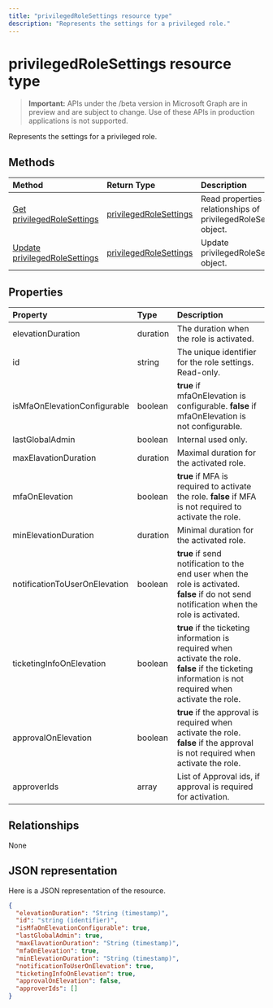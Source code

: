 ```yaml
---
title: "privilegedRoleSettings resource type"
description: "Represents the settings for a privileged role."
---
```


# privilegedRoleSettings resource type

> **Important:** APIs under the /beta version in Microsoft Graph are in preview and are subject to change. Use of these APIs in production applications is not supported.

Represents the settings for a privileged role.


## Methods

| Method		   | Return Type	|Description|
|:---------------|:--------|:----------|
|[Get privilegedRoleSettings](../api/privilegedrolesettings-get.md) | [privilegedRoleSettings](privilegedrolesettings.md) |Read properties and relationships of privilegedRoleSettings object.|
|[Update privilegedRoleSettings](../api/privilegedrolesettings-update.md) | [privilegedRoleSettings](privilegedrolesettings.md) |Update privilegedRoleSettings object.|
## Properties
| Property	   | Type	|Description|
|:---------------|:--------|:----------|
|elevationDuration|duration|The duration when the role is activated.|
|id|string| The unique identifier for the role settings. Read-only.|
|isMfaOnElevationConfigurable|boolean|**true** if mfaOnElevation is configurable. **false** if mfaOnElevation is not configurable.|
|lastGlobalAdmin|boolean|Internal used only.|
|maxElavationDuration|duration|Maximal duration for the activated role.|
|mfaOnElevation|boolean|**true** if MFA is required to activate the role. **false** if MFA is not required to activate the role.|
|minElevationDuration|duration|Minimal duration for the activated role.|
|notificationToUserOnElevation|boolean|**true** if send notification to the end user when the role is activated. **false** if do not send notification when the role is activated.|
|ticketingInfoOnElevation|boolean|**true** if the ticketing information is required when activate the role. **false** if the ticketing information is not required when activate the role.|
|approvalOnElevation|boolean|**true** if the approval is required when activate the role. **false** if the approval is not required when activate the role.|
|approverIds|array|List of Approval ids, if approval is required for activation.|

## Relationships
None


## JSON representation

Here is a JSON representation of the resource.

<!-- {
  "blockType": "resource",
  "optionalProperties": [

  ],
  "@odata.type": "microsoft.graph.privilegedRoleSettings"
}-->

```json
{
  "elevationDuration": "String (timestamp)",
  "id": "string (identifier)",
  "isMfaOnElevationConfigurable": true,
  "lastGlobalAdmin": true,
  "maxElavationDuration": "String (timestamp)",
  "mfaOnElevation": true,
  "minElevationDuration": "String (timestamp)",
  "notificationToUserOnElevation": true,
  "ticketingInfoOnElevation": true,
  "approvalOnElevation": false,
  "approverIds": []
}

```

<!-- uuid: 8fcb5dbc-d5aa-4681-8e31-b001d5168d79
2015-10-25 14:57:30 UTC -->
<!-- {
  "type": "#page.annotation",
  "description": "privilegedRoleSettings resource",
  "keywords": "",
  "section": "documentation",
  "tocPath": ""
}-->